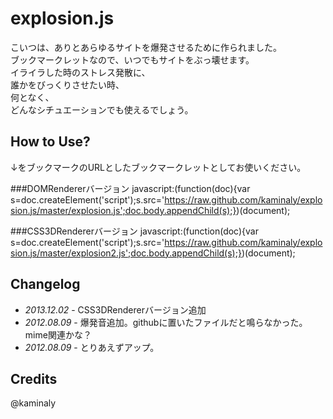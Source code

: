 # explosion.js
こいつは、ありとあらゆるサイトを爆発させるために作られました。  
ブックマークレットなので、いつでもサイトをぶっ壊せます。  
イライラした時のストレス発散に、  
誰かをびっくりさせたい時、  
何となく、  
どんなシチュエーションでも使えるでしょう。  
  
## How to Use?
↓をブックマークのURLとしたブックマークレットとしてお使いください。  

###DOMRendererバージョン
    javascript:(function(doc){var s=doc.createElement('script');s.src='https://raw.github.com/kaminaly/explosion.js/master/explosion.js';doc.body.appendChild(s);})(document);

###CSS3DRendererバージョン
    javascript:(function(doc){var s=doc.createElement('script');s.src='https://raw.github.com/kaminaly/explosion.js/master/explosion2.js';doc.body.appendChild(s);})(document);

## Changelog
* _2013.12.02_ - CSS3DRendererバージョン追加
* _2012.08.09_ - 爆発音追加。githubに置いたファイルだと鳴らなかった。mime関連かな？
* _2012.08.09_ - とりあえずアップ。

## Credits
@kaminaly

